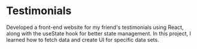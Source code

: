 # Testimonials
Developed a front-end website for my friend's testimonials using React, along with the useState hook for better state management. In this project, I learned how to fetch data and create UI for specific data sets.
